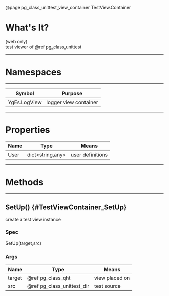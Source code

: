﻿@page pg_class_unittest_view_container TestView.Container

# What's It?

(web only)  
test viewer of @ref pg_class_unittest

-----
# Namespaces

-----
| Symbol | Purpose |
|--------|---------|
| YgEs.LogView | logger view container |

-----
# Properties

| Name | Type | Means |
|------|------|-------|
| User | dict<string,any> | user definitions |

-----
# Methods

-----
## SetUp() {#TestViewContainer_SetUp}

create a test view instance

### Spec

SetUp(target,src)

### Args

| Name | Type | Means |
|------|------|-------|
| target | @ref pg_class_qht | view placed on |
| src | @ref pg_class_unittest_dir | test source |
